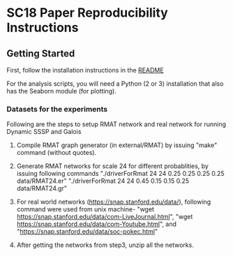 # SC18 Paper Reproducibility Instructions

## Getting Started
First, follow the installation instructions in the [README](README.md)

For the analysis scripts, you will need a Python (2 or 3) installation that also has the Seaborn module (for plotting).

### Datasets for the experiments

Following are the steps to setup RMAT network and real network for running Dynamic SSSP and Galois

1. Compile RMAT graph generator (in external/RMAT) by issuing "make" command (without quotes).

2. Generate RMAT networks for scale 24 for different probablities, by issuing following commands 
"./driverForRmat 24 24 0.25 0.25 0.25 0.25 data/RMAT24.er"
"./driverForRmat 24 24 0.45 0.15 0.15 0.25 data/RMAT24.gr"

3. For real world networks (https://snap.stanford.edu/data/), following command were used from unix machine-
"wget https://snap.stanford.edu/data/com-LiveJournal.html", "wget https://snap.stanford.edu/data/com-Youtube.html", and "https://snap.stanford.edu/data/soc-pokec.html"

4. After getting the networks from step3, unzip all the networks.  

